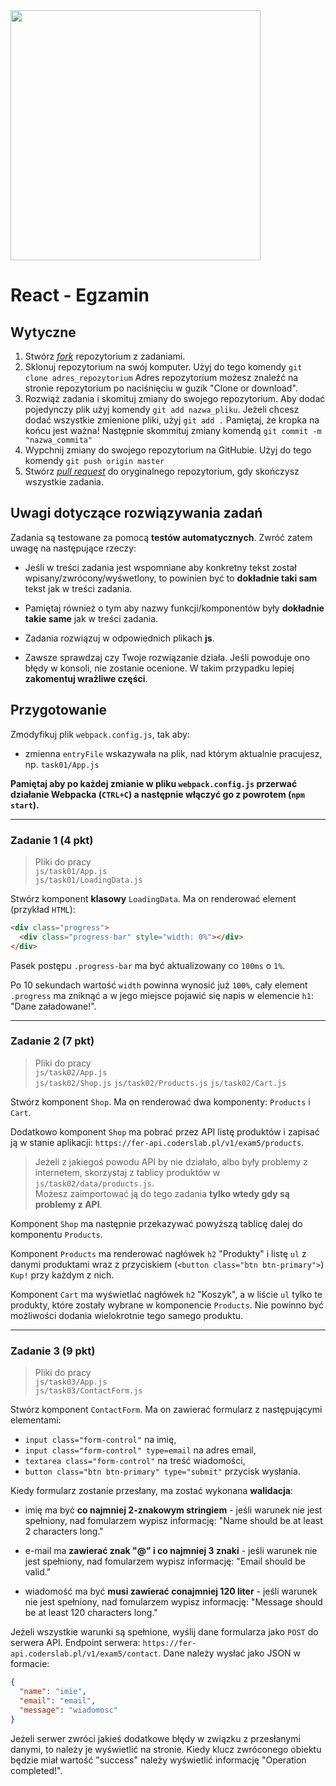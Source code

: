 <img src="http://coderslab.pl/img/coderslab-logo.png" width="400"/>

# React - Egzamin

## Wytyczne

1. Stwórz [*fork*](https://guides.github.com/activities/forking/) repozytorium z zadaniami.
2. Sklonuj repozytorium na swój komputer. Użyj do tego komendy `git clone adres_repozytorium`
Adres repozytorium możesz znaleźć na stronie repozytorium po naciśnięciu w guzik "Clone or download".
3. Rozwiąż zadania i skomituj zmiany do swojego repozytorium. Aby dodać pojedynczy plik użyj komendy `git add nazwa_pliku`.
Jeżeli chcesz dodać wszystkie zmienione pliki, użyj `git add .`
Pamiętaj, że kropka na końcu jest ważna!
Następnie skommituj zmiany komendą `git commit -m "nazwa_commita"`
4. Wypchnij zmiany do swojego repozytorium na GitHubie. Użyj do tego komendy `git push origin master`
5. Stwórz [*pull request*](https://help.github.com/articles/creating-a-pull-request) do oryginalnego repozytorium, gdy skończysz wszystkie zadania.

## Uwagi dotyczące rozwiązywania zadań

Zadania są testowane za pomocą **testów automatycznych**. Zwróć zatem uwagę na następujące rzeczy:

* Jeśli w treści zadania jest wspomniane aby konkretny tekst został wpisany/zwrócony/wyśwetlony, to powinien być to **dokładnie taki sam** tekst jak w treści zadania.

* Pamiętaj również o tym aby nazwy funkcji/komponentów były **dokładnie takie same** jak w treści zadania.

* Zadania rozwiązuj w odpowiednich plikach **js**.

* Zawsze sprawdzaj czy Twoje rozwiązanie działa. Jeśli powoduje ono błędy w konsoli, nie zostanie ocenione. W takim przypadku lepiej **zakomentuj wrażliwe części**.


## Przygotowanie

Zmodyfikuj plik `webpack.config.js`, tak aby:

- zmienna `entryFile` wskazywała na plik, nad którym aktualnie pracujesz, np. `task01/App.js`

**Pamiętaj aby po każdej zmianie w pliku `webpack.config.js` przerwać działanie Webpacka (`CTRL+C`) a następnie włączyć go z powrotem (`npm start`).**

---

### Zadanie 1 **(4 pkt)**

> Pliki do pracy  
> `js/task01/App.js`  
> `js/task01/LoadingData.js`

Stwórz komponent **klasowy** `LoadingData`. Ma on renderować element (przykład `HTML`):

```html
<div class="progress">
  <div class="progress-bar" style="width: 0%"></div>
</div>
```

Pasek postępu `.progress-bar` ma być aktualizowany co `100ms` o `1%`.

Po 10 sekundach wartość `width` powinna wynosić już `100%`, cały element `.progress` ma zniknąć a w jego miejsce pojawić się napis w elemencie `h1`: "Dane załadowane!".

---

### Zadanie 2 **(7 pkt)**

> Pliki do pracy  
> `js/task02/App.js`  
> `js/task02/Shop.js`
> `js/task02/Products.js`
> `js/task02/Cart.js`

Stwórz komponent `Shop`. Ma on renderować dwa komponenty: `Products` i `Cart`. 

Dodatkowo komponent `Shop` ma pobrać przez API listę produktów i zapisać ją w stanie aplikacji: `https://fer-api.coderslab.pl/v1/exam5/products`.

> Jeżeli z jakiegoś powodu API by nie działało, albo były problemy z internetem, skorzystaj z tablicy produktów w `js/task02/data/products.js`.  
>  Możesz zaimportować ją do tego zadania **tylko wtedy gdy są problemy z API**.

Komponent `Shop` ma następnie przekazywać powyższą tablicę dalej do komponentu `Products`.

Komponent `Products` ma renderować nagłówek `h2` "Produkty" i listę `ul` z danymi produktami wraz z przyciskiem (`<button class="btn btn-primary">`) `Kup!` przy każdym z nich.

Komponent `Cart` ma wyświetlać nagłówek `h2` "Koszyk", a w liście `ul` tylko te produkty, które zostały wybrane w komponencie `Products`. Nie powinno być możliwości dodania wielokrotnie tego samego produktu.

---

### Zadanie 3 **(9 pkt)**

> Pliki do pracy  
> `js/task03/App.js`  
> `js/task03/ContactForm.js`

Stwórz komponent `ContactForm`. Ma on zawierać formularz z następującymi elementami:

- `input class="form-control"` na imię,
- `input class="form-control" type=email` na adres email,
- `textarea class="form-control"` na treść wiadomości,
- `button class="btn btn-primary" type="submit"` przycisk wysłania.

Kiedy formularz zostanie przesłany, ma zostać wykonana **walidacja**:

* imię ma być **co najmniej 2-znakowym stringiem** - jeśli warunek nie jest spełniony, nad fomularzem wypisz informację: "Name should be at least 2 characters long."

* e-mail ma **zawierać znak "@" i co najmniej 3 znaki** - jeśli warunek nie jest spełniony, nad fomularzem wypisz informację: "Email should be valid."

* wiadomość ma być **musi zawierać conajmniej 120 liter** - jeśli warunek nie jest spełniony, nad fomularzem wypisz informację: "Message should be at least 120 characters long."

Jeżeli wszystkie warunki są spełnione, wyślij dane formularza jako `POST` do serwera API.
Endpoint serwera: `https://fer-api.coderslab.pl/v1/exam5/contact`.
Dane należy wysłać jako JSON w formacie: 
```json
{
  "name": "imie",
  "email": "email",
  "message": "wiadomosc"
}
```
Jeżeli serwer zwróci jakieś dodatkowe błędy w związku z przesłanymi danymi, to należy je wyświetlić na stronie. 
Kiedy klucz zwróconego obiektu będzie miał wartość "success" należy wyświetlić informację "Operation completed!".


<!-- Links -->
[forking]: https://guides.github.com/activities/forking/
[ref-clone]: http://gitref.org/creating/#clone
[ref-commit]: http://gitref.org/basic/#commit
[ref-push]: http://gitref.org/remotes/#push
[pull-request]: https://help.github.com/articles/creating-a-pull-request
